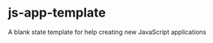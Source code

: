 js-app-template
===============

A blank state template for help creating new JavaScript applications